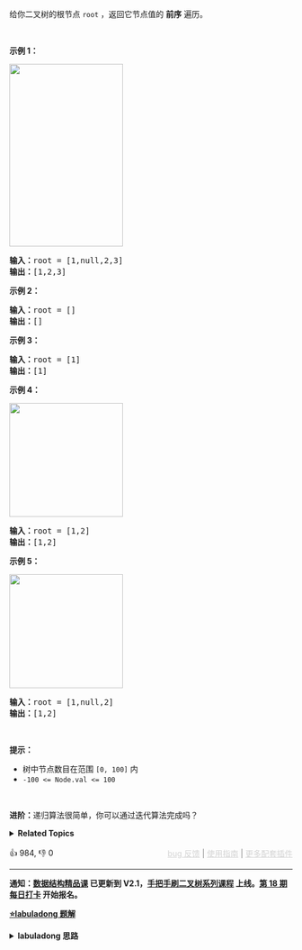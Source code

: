 <p>给你二叉树的根节点 <code>root</code> ，返回它节点值的&nbsp;<strong>前序</strong><em>&nbsp;</em>遍历。</p>

<p>&nbsp;</p>

<p><strong>示例 1：</strong></p> 
<img alt="" src="https://assets.leetcode.com/uploads/2020/09/15/inorder_1.jpg" style="width: 202px; height: 324px;" /> 
<pre>
<strong>输入：</strong>root = [1,null,2,3]
<strong>输出：</strong>[1,2,3]
</pre>

<p><strong>示例 2：</strong></p>

<pre>
<strong>输入：</strong>root = []
<strong>输出：</strong>[]
</pre>

<p><strong>示例 3：</strong></p>

<pre>
<strong>输入：</strong>root = [1]
<strong>输出：</strong>[1]
</pre>

<p><strong>示例 4：</strong></p> 
<img alt="" src="https://assets.leetcode.com/uploads/2020/09/15/inorder_5.jpg" style="width: 202px; height: 202px;" /> 
<pre>
<strong>输入：</strong>root = [1,2]
<strong>输出：</strong>[1,2]
</pre>

<p><strong>示例 5：</strong></p> 
<img alt="" src="https://assets.leetcode.com/uploads/2020/09/15/inorder_4.jpg" style="width: 202px; height: 202px;" /> 
<pre>
<strong>输入：</strong>root = [1,null,2]
<strong>输出：</strong>[1,2]
</pre>

<p>&nbsp;</p>

<p><strong>提示：</strong></p>

<ul> 
 <li>树中节点数目在范围 <code>[0, 100]</code> 内</li> 
 <li><code>-100 &lt;= Node.val &lt;= 100</code></li> 
</ul>

<p>&nbsp;</p>

<p><strong>进阶：</strong>递归算法很简单，你可以通过迭代算法完成吗？</p>

<details><summary><strong>Related Topics</strong></summary>栈 | 树 | 深度优先搜索 | 二叉树</details><br>

<div>👍 984, 👎 0<span style='float: right;'><span style='color: gray;'><a href='https://github.com/labuladong/fucking-algorithm/discussions/939' target='_blank' style='color: lightgray;text-decoration: underline;'>bug 反馈</a> | <a href='https://mp.weixin.qq.com/s/NF8mmVyXVfC1ehdMOsO7Cw' target='_blank' style='color: lightgray;text-decoration: underline;'>使用指南</a> | <a href='https://labuladong.github.io/algo/images/others/%E5%85%A8%E5%AE%B6%E6%A1%B6.jpg' target='_blank' style='color: lightgray;text-decoration: underline;'>更多配套插件</a></span></span></div>

<div id="labuladong"><hr>

**通知：[数据结构精品课](https://aep.h5.xeknow.com/s/1XJHEO) 已更新到 V2.1，[手把手刷二叉树系列课程](https://aep.xet.tech/s/3YGcq3) 上线。[第 18 期每日打卡](https://aep.xet.tech/s/2PLO1n) 开始报名。**



<p><strong><a href="https://labuladong.github.io/article/slug.html?slug=binary-tree-preorder-traversal" target="_blank">⭐️labuladong 题解</a></strong></p>
<details><summary><strong>labuladong 思路</strong></summary>

## 基本思路

> 本文有视频版：[二叉树/递归的框架思维（纲领篇）](https://www.bilibili.com/video/BV1nG411x77H)

不要瞧不起二叉树的前中后序遍历。

前文 [手把手刷二叉树总结篇](https://labuladong.github.io/article/fname.html?fname=二叉树总结) 说过二叉树的递归分为「遍历」和「分解问题」两种思维模式，分别代表回溯算法和动态规划的底层思想。

本题用两种思维模式来解答，注意体会其中思维方式的差异。

**详细题解：[东哥带你刷二叉树（纲领篇）](https://labuladong.github.io/article/fname.html?fname=二叉树总结)**

**标签：[二叉树](https://mp.weixin.qq.com/mp/appmsgalbum?__biz=MzAxODQxMDM0Mw==&action=getalbum&album_id=2121994699837177859)**

## 解法代码

<div class="tab-panel"><div class="tab-nav">
<button data-tab-item="cpp" class="tab-nav-button btn " data-tab-group="default" onclick="switchTab(this)">cpp🤖</button>

<button data-tab-item="python" class="tab-nav-button btn " data-tab-group="default" onclick="switchTab(this)">python🤖</button>

<button data-tab-item="java" class="tab-nav-button btn active" data-tab-group="default" onclick="switchTab(this)">java🟢</button>

<button data-tab-item="go" class="tab-nav-button btn " data-tab-group="default" onclick="switchTab(this)">go🤖</button>

<button data-tab-item="javascript" class="tab-nav-button btn " data-tab-group="default" onclick="switchTab(this)">javascript🤖</button>
</div><div class="tab-content">
<div data-tab-item="cpp" class="tab-item " data-tab-group="default"><div class="highlight">

```cpp
// 注意：cpp 代码由 chatGPT🤖 根据我的 java 代码翻译，旨在帮助不同背景的读者理解算法逻辑。
// 本代码还未经过力扣测试，仅供参考，如有疑惑，可以参照我写的 java 代码对比查看。

class Solution {
private:
    /* 动态规划思路 */
    // 定义：输入一个节点，返回以该节点为根的二叉树的前序遍历结果
    vector<int> preorderTraversal(TreeNode* root) {
        vector<int> res;
        if (!root) {
            return res;
        }
        // 前序遍历结果特点：第一个是根节点的值，接着是左子树，最后是右子树
        res.push_back(root->val);
        vector<int> left = preorderTraversal(root->left);
        res.insert(res.end(), left.begin(), left.end());
        vector<int> right = preorderTraversal(root->right);
        res.insert(res.end(), right.begin(), right.end());
        return res;
    }

    /* 回溯算法思路 */
    vector<int> res;

    // 二叉树遍历函数
    void traverse(TreeNode* root) {
        if (!root) {
            return;
        }
        // 前序遍历位置
        res.push_back(root->val);
        traverse(root->left);
        traverse(root->right);
    }

public:
    // 返回前序遍历结果
    vector<int> preorderTraversal2(TreeNode* root) {
        traverse(root);
        return res;
    }
};
```

</div></div>

<div data-tab-item="python" class="tab-item " data-tab-group="default"><div class="highlight">

```python
# 注意：python 代码由 chatGPT🤖 根据我的 java 代码翻译，旨在帮助不同背景的读者理解算法逻辑。
# 本代码已经通过力扣的测试用例，应该可直接成功提交。

# Definition for a binary tree node.
# class TreeNode:
#     def __init__(self, val=0, left=None, right=None):
#         self.val = val
#         self.left = left
#         self.right = right

class Solution:
    # 动态规划思路
    # 定义：输入一个节点，返回以该节点为根的二叉树的前序遍历结果
    def preorderTraversal(self, root: TreeNode) -> List[int]:
        res = []
        if not root:
            return res
        # 前序遍历结果特点：第一个是根节点的值，接着是左子树，最后是右子树
        res.append(root.val)
        res.extend(self.preorderTraversal(root.left))
        res.extend(self.preorderTraversal(root.right))
        return res

    # 回溯算法思路
    def __init__(self):
        self.res = []

    # 返回前序遍历结果
    def preorderTraversal2(self, root: TreeNode) -> List[int]:
        self.traverse(root)
        return self.res

    # 二叉树遍历函数
    def traverse(self, root: TreeNode) -> None:
        if not root:
            return
        # 前序遍历位置
        self.res.append(root.val)
        self.traverse(root.left)
        self.traverse(root.right)
```

</div></div>

<div data-tab-item="java" class="tab-item active" data-tab-group="default"><div class="highlight">

```java
class Solution {
    /* 动态规划思路 */
    // 定义：输入一个节点，返回以该节点为根的二叉树的前序遍历结果
    public List<Integer> preorderTraversal(TreeNode root) {
        LinkedList<Integer> res = new LinkedList<>();
        if (root == null) {
            return res;
        }
        // 前序遍历结果特点：第一个是根节点的值，接着是左子树，最后是右子树
        res.add(root.val);
        res.addAll(preorderTraversal(root.left));
        res.addAll(preorderTraversal(root.right));
        return res;
    }

    /* 回溯算法思路 */
    LinkedList<Integer> res = new LinkedList<>();

    // 返回前序遍历结果
    public List<Integer> preorderTraversal2(TreeNode root) {
        traverse(root);
        return res;
    }

    // 二叉树遍历函数
    void traverse(TreeNode root) {
        if (root == null) {
            return;
        }
        // 前序遍历位置
        res.add(root.val);
        traverse(root.left);
        traverse(root.right);
    }
}
```

</div></div>

<div data-tab-item="go" class="tab-item " data-tab-group="default"><div class="highlight">

```go
// 注意：go 代码由 chatGPT🤖 根据我的 java 代码翻译，旨在帮助不同背景的读者理解算法逻辑。
// 本代码已经通过力扣的测试用例，应该可直接成功提交。

/**
 * Definition for a binary tree node.
 * type TreeNode struct {
 *     Val int
 *     Left *TreeNode
 *     Right *TreeNode
 * }
 */
 
func preorderTraversal(root *TreeNode) []int {
    var res []int
    if root == nil {
        return res
    }

    // 动态规划思路
    // 前序遍历结果特点：第一个是根节点的值，接着是左子树，最后是右子树
    res = append(res, root.Val)
    res = append(res, preorderTraversal(root.Left)...)
    res = append(res, preorderTraversal(root.Right)...)

    // 回溯算法思路
    // traverse(root, &res)

    return res
}

// 回溯算法
// func traverse(root *TreeNode, res *[]int) {
//     if root == nil {
//         return
//     }
//     *res = append(*res, root.Val)
//     traverse(root.Left, res)
//     traverse(root.Right, res)
// }
```

</div></div>

<div data-tab-item="javascript" class="tab-item " data-tab-group="default"><div class="highlight">

```javascript
// 注意：javascript 代码由 chatGPT🤖 根据我的 java 代码翻译，旨在帮助不同背景的读者理解算法逻辑。
// 本代码还未经过力扣测试，仅供参考，如有疑惑，可以参照我写的 java 代码对比查看。

var Solution = function() {

    /* 动态规划思路 */
    // 定义：输入一个节点，返回以该节点为根的二叉树的前序遍历结果
    this.preorderTraversal = function(root) {
        let res = [];
        if (root == null) {
            return res;
        }
        // 前序遍历结果特点：第一个是根节点的值，接着是左子树，最后是右子树
        res.push(root.val);
        res = res.concat(this.preorderTraversal(root.left));
        res = res.concat(this.preorderTraversal(root.right));
        return res;
    };

    /* 回溯算法思路 */
    let res = [];

    // 返回前序遍历结果
    this.preorderTraversal2 = function(root) {
        traverse(root);
        return res;
    };

    // 二叉树遍历函数
    function traverse(root) {
        if (root == null) {
            return;
        }
        // 前序遍历位置
        res.push(root.val);
        traverse(root.left);
        traverse(root.right);
    }
};
```

</div></div>
</div></div>

**类似题目**：
  - [104. 二叉树的最大深度 🟢](/problems/maximum-depth-of-binary-tree)
  - [543. 二叉树的直径 🟢](/problems/diameter-of-binary-tree)
  - [剑指 Offer 55 - I. 二叉树的深度 🟢](/problems/er-cha-shu-de-shen-du-lcof)

</details>
</div>









